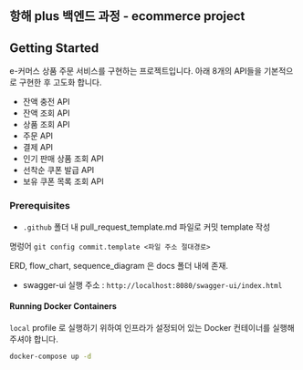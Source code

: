 ## 항해 plus 백엔드 과정 - ecommerce project

## Getting Started

e-커머스 상품 주문 서비스를 구현하는 프로젝트입니다. 아래 8개의 API들을 기본적으로 구현한 후 고도화 합니다.
- 잔액 충전 API
- 잔액 조회 API
- 상품 조회 API
- 주문 API 
- 결제 API
- 인기 판매 상품 조회 API
- 선착순 쿠폰 발급 API
- 보유 쿠폰 목록 조회 API


### Prerequisites

- `.github` 폴더 내 pull_request_template.md 파일로 커밋 template 작성
  
명렁어
`git config commit.template <파일 주소 절대경로>`

ERD, flow_chart, sequence_diagram 은 docs 폴더 내에 존재.

- swagger-ui 실행 주소 : 
`http://localhost:8080/swagger-ui/index.html`

#### Running Docker Containers

`local` profile 로 실행하기 위하여 인프라가 설정되어 있는 Docker 컨테이너를 실행해주셔야 합니다.

```bash
docker-compose up -d
```